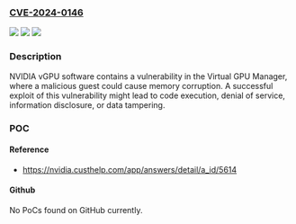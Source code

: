### [CVE-2024-0146](https://cve.mitre.org/cgi-bin/cvename.cgi?name=CVE-2024-0146)
![](https://img.shields.io/static/v1?label=Product&message=NVIDIA%20vGPU%20software&color=blue)
![](https://img.shields.io/static/v1?label=Version&message=%3D%20R530%2C%20R535%20&color=brighgreen)
![](https://img.shields.io/static/v1?label=Vulnerability&message=CWE-120%20Buffer%20Copy%20without%20Checking%20Size%20of%20Input%20('Classic%20Buffer%20Overflow')&color=brighgreen)

### Description

NVIDIA vGPU software contains a vulnerability in the Virtual GPU Manager, where a malicious guest could cause memory corruption. A successful exploit of this vulnerability might lead to code execution, denial of service, information disclosure, or data tampering.

### POC

#### Reference
- https://nvidia.custhelp.com/app/answers/detail/a_id/5614

#### Github
No PoCs found on GitHub currently.

